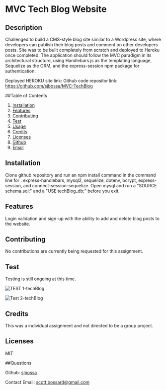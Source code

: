 # MVC Tech Blog Website

## Description
Challenged to build a CMS-style blog site similar to a Wordpress site, where developers can publish their blog posts and comment on other developers posts. Site was to be built completely from scratch and deployed to Heroku once completed. The application should follow the MVC paradigm in its architectural structure, using Handlebars.js as the templating language, Sequelize as the ORM, and the express-session npm package for authentication.

Deployed HEROKU site link:
Github code repositor link: https://github.com/sjbossa/MVC-TechBlog

##Table of Contents
  1. [Installation](#installation)
  2. [Features](#features)
  3. [Contributing](#contributing)
  4. [Test](#test)
  5. [Usage](#usage)
  6. [Credits](#credits)
  7. [Licenses](#licenses)
  8. [Github](#github)
  9. [Email](#email)
  
## Installation
Clone github repository and run an npm install command in the command line for : express-handlebars, mysql2, sequelize, dotenv, bcrypt, express-session, and connect-session-sequelize. Open mysql and run a "SOURCE schema.sql;" and a "USE techBlog_db;" before you exit.

## Features
Login validation and sign-up with the ability to add and delete blog posts to the website.

## Contributing
No contributions are currently being requested for this assignment.

## Test
Testing is still ongoing at this time.

![TEST 1-techBlog](https://user-images.githubusercontent.com/122941616/236113227-efe476ce-081e-4ea2-ba41-42115396f4dc.png)

![Test 2-techBlog](https://user-images.githubusercontent.com/122941616/236113229-3ff3cf51-45c3-4c72-9728-7e69ff0cd964.png)


## Credits
This was a individual assignment and not directed to be a group project.

## Licenses
MIT

##Questions

Github: [sjbossa](https://github.com/sjbossa)


Contact Email: scott.bossard@gmail.com


  
